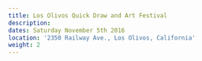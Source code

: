 ```yaml
---
title: Los Olivos Quick Draw and Art Festival
description:
dates: Saturday November 5th 2016
location: '2350 Railway Ave., Los Olivos, California'
weight: 2
---
```



